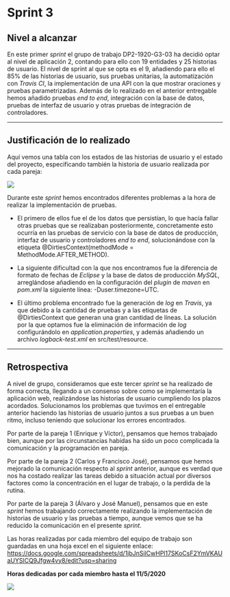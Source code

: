 # Sprint 3

## Nivel a alcanzar

En este primer _sprint_ el grupo de trabajo DP2-1920-G3-03 ha decidió optar al nivel de aplicación 2, contando para ello con 19 entidades y 25 historias de usuario. El nivel de sprint al que se opta es el 9, añadiendo para ello el 85% de las historias de usuario, sus pruebas unitarias, la automatización con _Travis CI_, la implementación de una API con la que mostrar oraciones y pruebas parametrizadas. Además de lo realizado en el anterior entregable hemos añadido pruebas _end to end_, integración con la base de datos, pruebas de interfaz de usuario y otras pruebas de integración de controladores.

---

## Justificación de lo realizado

Aquí vemos una tabla con los estados de las historias de usuario y el estado del proyecto, especificando también la historia de usuario realizada por cada pareja:

![](https://github.com/gii-is-DP2/DP2-1920-G3-03/blob/develop/imagesDocumentation/ProductBacklogSprint3.jpg)

Durante este _sprint_ hemos encontrados diferentes problemas a la hora de realizar la implementación de pruebas. 

* El primero de ellos fue el de los datos que persistían, lo que hacía fallar otras pruebas que se realizaban posteriormente, concretamente esto ocurría en las pruebas de servicio con la base de datos de producción, interfaz de usuario y controladores _end to end_, solucionándose con la etiqueta @DirtiesContext(methodMode = MethodMode.AFTER_METHOD).

* La siguiente dificultad con la que nos encontramos fue la diferencia de formato de fechas de _Eclipse_ y la base de datos de producción _MySQL_, arreglándose añadiendo en la configuración del _plugin_ de _maven_ en _pom.xml_ la siguiente línea: <argLine>-Duser.timezone=UTC</argLine>.
* El último problema encontrado fue la generación de _log_ en _Travis_, ya que debido a la cantidad de pruebas y a las etiquetas de @DirtiesContext que generan una gran cantidad de líneas. La solución por la que optamos fue la eliminación de información de _log_ configurándolo en _application.properties_, y además añadiendo un archivo _logback-test.xml_ en src/test/resource.

---

## Retrospectiva

A nivel de grupo, consideramos que este tercer _sprint_ se ha realizado de forma correcta, llegando a un consenso sobre como se implementaría la aplicación web, realizándose las historias de usuario cumpliendo los plazos acordados. Solucionamos los problemas que tuvimos en el entregable anterior haciendo las historias de usuario juntos a sus pruebas a un buen ritmo, incluso teniendo que solucionar los errores encontrados.

Por parte de la pareja 1 (Enrique y Víctor), pensamos que hemos trabajado bien, aunque por las circunstancias habidas ha sido un poco complicada la comunicación y la programación en pareja.

Por parte de la pareja 2 (Carlos y Francisco José), pensamos que hemos mejorado la comunicación respecto al _sprint_ anterior, aunque es verdad que nos ha costado realizar las tareas debido a situación actual por diversos factores como la concentración en el lugar de trabajo, o la perdida de la rutina.

Por parte de la pareja 3 (Álvaro y José Manuel), pensamos que en este _sprint_ hemos trabajando correctamente realizando la implementación de historias de usuario y las pruebas a tiempo, aunque vemos que se ha reducido la comunicación en el presente _sprint_.

Las horas realizadas por cada miembro del equipo de trabajo son guardadas en una hoja excel en el siguiente enlace: https://docs.google.com/spreadsheets/d/1jbJnSilCwHPl17SKoCsF2YmVKAUaUYSlCQ9Jfgw4vy8/edit?usp=sharing

**Horas dedicadas por cada miembro hasta el 11/5/2020**

![](https://github.com/gii-is-DP2/DP2-1920-G3-03/blob/develop/imagesDocumentation/Horas3.jpg)
